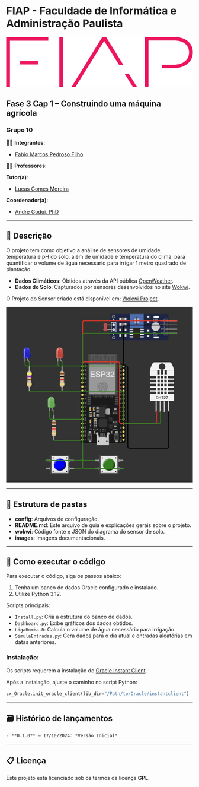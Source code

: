 
# FIAP - Faculdade de Informática e Administração Paulista
[![FIAP Logo](images/logo-fiap.png)](https://www.fiap.com.br)

## Fase 3 Cap 1 – Construindo uma máquina agrícola

### Grupo 10

👨‍🎓 **Integrantes**:
- [Fabio Marcos Pedroso Filho](https://www.linkedin.com/in/pedrosof/)

👩‍🏫 **Professores**:

**Tutor(a)**:
- [Lucas Gomes Moreira](https://www.linkedin.com/in/lucas-gomes-moreira-15a8452a/)

**Coordenador(a)**:
- [Andre Godoi, PhD](https://www.linkedin.com/in/profandregodoi/)

---

## 📜 Descrição

O projeto tem como objetivo a análise de sensores de umidade, temperatura e pH do solo, além de umidade e temperatura do clima, para quantificar o volume de água necessário para irrigar 1 metro quadrado de plantação.

- **Dados Climáticos**: Obtidos através da API pública [OpenWeather](https://openweathermap.org/).
- **Dados do Solo**: Capturados por sensores desenvolvidos no site [Wokwi](https://wokwi.com/). 

O Projeto do Sensor criado está disponível em: [Wokwi Project](https://wokwi.com/projects/412014758291630081).

![Wokwi Sensor](images/wokwi.jpg)

---

## 📁 Estrutura de pastas

- **config**: Arquivos de configuração.
- **README.md**: Este arquivo de guia e explicações gerais sobre o projeto.
- **wokwi**: Código fonte e JSON do diagrama do sensor de solo.
- **images**: Imagens documentacionais.

---

## 🔧 Como executar o código

Para executar o código, siga os passos abaixo:

1. Tenha um banco de dados Oracle configurado e instalado.
2. Utilize Python 3.12.

Scripts principais:

- `Install.py`: Cria a estrutura do banco de dados.
- `Dashboard.py`: Exibe gráficos dos dados obtidos.
- `LigaBomba.R`: Calcula o volume de água necessário para irrigação.
- `SimulaEntradas.py`: Gera dados para o dia atual e entradas aleatórias em datas anteriores.

### Instalação:

Os scripts requerem a instalação do [Oracle Instant Client](https://www.oracle.com/br/database/technologies/instant-client.html).

Após a instalação, ajuste o caminho no script Python:

```python
cx_Oracle.init_oracle_client(lib_dir="/Path/to/Oracle/instantclient")
```

---

## 🗃 Histórico de lançamentos

```markdown
- **0.1.0** – 17/10/2024: *Versão Inicial*
```

---

## 📋 Licença

Este projeto está licenciado sob os termos da licença **GPL**.
